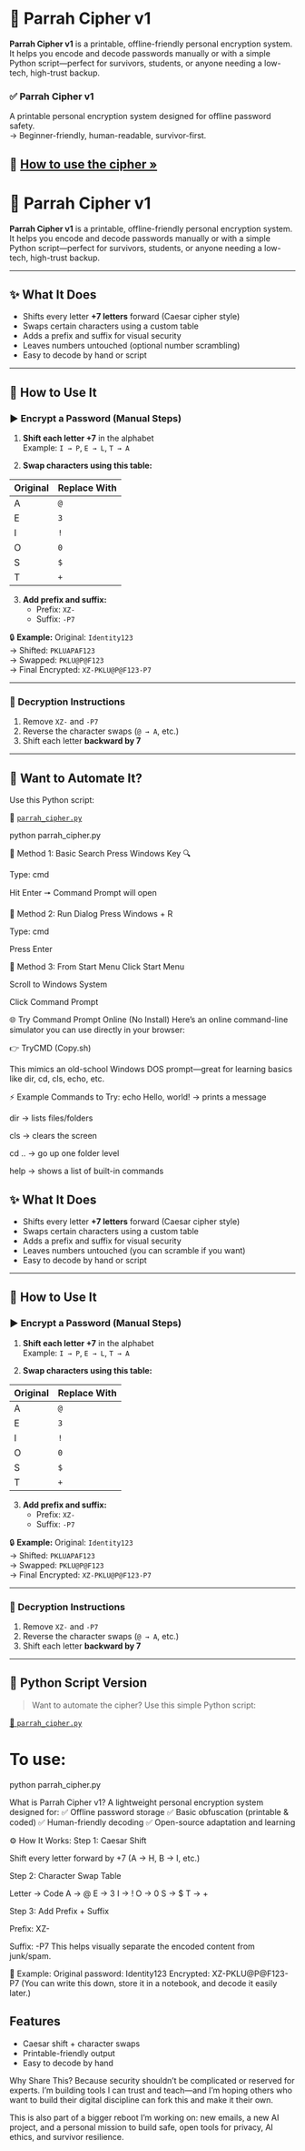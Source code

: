 # 🔐 Parrah Cipher v1

**Parrah Cipher v1** is a printable, offline-friendly personal encryption system.  
It helps you encode and decode passwords manually or with a simple Python script—perfect for survivors, students, or anyone needing a low-tech, high-trust backup.

### ✅ Parrah Cipher v1  
A printable personal encryption system designed for offline password safety.  
→ Beginner-friendly, human-readable, survivor-first.

📌 [How to use the cipher »](#-how-to-use-it)
---
# 🔐 Parrah Cipher v1

**Parrah Cipher v1** is a printable, offline-friendly personal encryption system.  
It helps you encode and decode passwords manually or with a simple Python script—perfect for survivors, students, or anyone needing a low-tech, high-trust backup.

---

## ✨ What It Does

- Shifts every letter **+7 letters** forward (Caesar cipher style)
- Swaps certain characters using a custom table
- Adds a prefix and suffix for visual security
- Leaves numbers untouched (optional number scrambling)
- Easy to decode by hand or script

---

## 🔧 How to Use It

### ▶️ Encrypt a Password (Manual Steps)

1. **Shift each letter +7** in the alphabet  
   Example: `I → P`, `E → L`, `T → A`

2. **Swap characters using this table:**

| Original | Replace With |
|----------|--------------|
| A        | `@`          |
| E        | `3`          |
| I        | `!`          |
| O        | `0`          |
| S        | `$`          |
| T        | `+`          |

3. **Add prefix and suffix:**  
   - Prefix: `XZ-`  
   - Suffix: `-P7`

🔒 **Example:**
Original: `Identity123`  
→ Shifted: `PKLUAPAF123`  
→ Swapped: `PKLU@P@F123`  
→ Final Encrypted: `XZ-PKLU@P@F123-P7`

---

### 🧠 Decryption Instructions

1. Remove `XZ-` and `-P7`  
2. Reverse the character swaps (`@ → A`, etc.)  
3. Shift each letter **backward by 7**

---

## 🐍 Want to Automate It?

Use this Python script:

🔗 [`parrah_cipher.py`](https://github.com/rysingparyt/Parrah-Tech-Systems/edit/main/parrah-cipher-v1/README.md)



python parrah_cipher.py

🔹 Method 1: Basic Search
Press Windows Key 🔍

Type: cmd

Hit Enter 🠖 Command Prompt will open

🔹 Method 2: Run Dialog
Press Windows + R

Type: cmd

Press Enter

🔹 Method 3: From Start Menu
Click Start Menu

Scroll to Windows System

Click Command Prompt

🌐 Try Command Prompt Online (No Install)
Here’s an online command-line simulator you can use directly in your browser:

👉 TryCMD (Copy.sh)

This mimics an old-school Windows DOS prompt—great for learning basics like dir, cd, cls, echo, etc.

⚡ Example Commands to Try:
echo Hello, world! → prints a message

dir → lists files/folders

cls → clears the screen

cd .. → go up one folder level

help → shows a list of built-in commands

## ✨ What It Does

- Shifts every letter **+7 letters** forward (Caesar cipher style)
- Swaps certain characters using a custom table
- Adds a prefix and suffix for visual security
- Leaves numbers untouched (you can scramble if you want)
- Easy to decode by hand or script

---

## 🔧 How to Use It

### ▶️ Encrypt a Password (Manual Steps)

1. **Shift each letter +7** in the alphabet  
   Example: `I → P`, `E → L`, `T → A`

2. **Swap characters using this table:**

| Original | Replace With |
|----------|--------------|
| A        | `@`          |
| E        | `3`          |
| I        | `!`          |
| O        | `0`          |
| S        | `$`          |
| T        | `+`          |

3. **Add prefix and suffix:**  
   - Prefix: `XZ-`  
   - Suffix: `-P7`

🔒 **Example:**
Original: `Identity123`  
→ Shifted: `PKLUAPAF123`  
→ Swapped: `PKLU@P@F123`  
→ Final Encrypted: `XZ-PKLU@P@F123-P7`

---

### 🧠 Decryption Instructions

1. Remove `XZ-` and `-P7`  
2. Reverse the character swaps (`@ → A`, etc.)  
3. Shift each letter **backward by 7**

---

## 🐍 Python Script Version

> Want to automate the cipher? Use this simple Python script:

[📂 `parrah_cipher.py`](./parrah_cipher.py)



# To use:
python parrah_cipher.py


What is Parrah Cipher v1?
A lightweight personal encryption system designed for:
✅ Offline password storage
✅ Basic obfuscation (printable & coded)
✅ Human-friendly decoding
✅ Open-source adaptation and learning

⚙️ How It Works:
Step 1: Caesar Shift

Shift every letter forward by +7 (A → H, B → I, etc.)

Step 2: Character Swap Table

Letter	→	Code
A	→	@
E	→	3
I	→	!
O	→	0
S	→	$
T	→	+

Step 3: Add Prefix + Suffix

Prefix: XZ-

Suffix: -P7
This helps visually separate the encoded content from junk/spam.

🧠 Example:
Original password: Identity123
Encrypted: XZ-PKLU@P@F123-P7
(You can write this down, store it in a notebook, and decode it easily later.)

## Features
- Caesar shift + character swaps
- Printable-friendly output
- Easy to decode by hand


 Why Share This?
Because security shouldn’t be complicated or reserved for experts. I’m building tools I can trust and teach—and I’m hoping others who want to build their digital discipline can fork this and make it their own.

This is also part of a bigger reboot I’m working on: new emails, a new AI project, and a personal mission to build safe, open tools for privacy, AI ethics, and survivor resilience.
